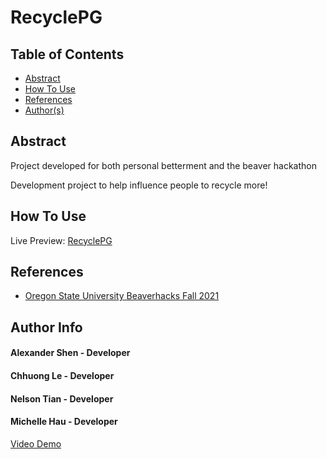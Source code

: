 # RecyclePG

## Table of Contents
- [Abstract](#Abstract)
- [How To Use](#how-to-use)
- [References](#references)
- [Author(s)](#author-info)

## Abstract
Project developed for both personal betterment and the beaver hackathon

Development project to help influence people to recycle more!


## How To Use

Live Preview: [RecyclePG](recyclepg.github.io/recyclepg/)

## References

- [Oregon State University Beaverhacks Fall 2021](https://beaverhacks-fall-2021.devpost.com/)

## Author Info
#### Alexander Shen - Developer
#### Chhuong Le - Developer
#### Nelson Tian - Developer
#### Michelle Hau - Developer

[Video Demo](https://drive.google.com/file/d/1HA503zuUCkQ1drlbKTM61uFEnagt_1nh/view?usp=sharing)

